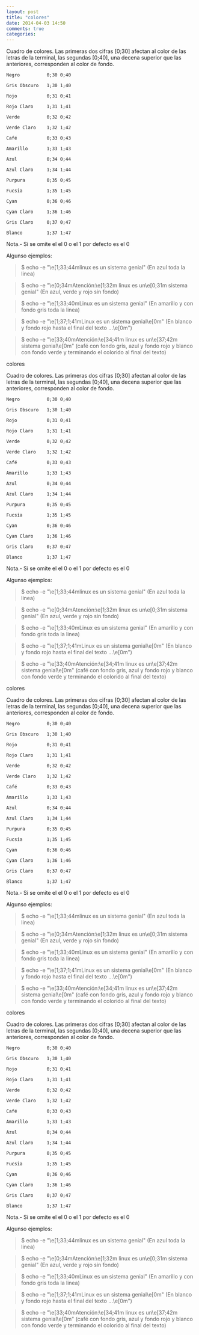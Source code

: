 ```yaml
---
layout: post
title: "colores"
date: 2014-04-03 14:50
comments: true
categories: 
---
```

Cuadro de colores. Las primeras dos cifras [0;30] afectan al color de las letras de la terminal, las segundas [0;40], una decena superior que las anteriores, corresponden al color de fondo.

	Negro          0;30	0;40  

	Gris Obscuro   1;30	1;40

	Rojo           0;31	0;41  

	Rojo Claro     1;31	1;41

	Verde          0;32	0;42  

	Verde Claro    1;32	1;42

	Café           0;33	0;43  

	Amarillo       1;33	1;43

	Azul           0;34	0;44   

	Azul Claro     1;34	1;44

	Purpura        0;35	0;45  

	Fucsia         1;35	1;45

	Cyan           0;36	0;46   

	Cyan Claro     1;36	1;46

	Gris Claro     0;37	0;47   

	Blanco         1;37	1;47

Nota.- Si se omite el el 0 o el 1 por defecto es el 0

Algunso ejemplos:

>$ echo -e "\e[1;33;44mlinux es un sistema genial" (En azul toda la linea)

>$ echo -e "\e[0;34mAtención:\e[1;32m linux es un\e[0;31m sistema genial" (En azul, verde y rojo sin fondo)

>$ echo -e "\e[1;33;40mLinux es un sistema genial" (En amarillo y con fondo gris toda la linea)

>$ echo -e "\e[1;37;1;41mLinux es un sistema genial\e[0m" (En blanco y fondo rojo hasta el final del texto  ...\e[0m")

>$ echo -e "\e[33;40mAtención:\e[34;41m linux es un\e[37;42m sistema genial\e[0m" (café con fondo gris, azul y fondo rojo y blanco con fondo verde y terminando el colorido al final del texto) 

colores

Cuadro de colores. Las primeras dos cifras [0;30] afectan al color de las letras de la terminal, las segundas [0;40], una decena superior que las anteriores, corresponden al color de fondo.

	Negro          0;30	0;40  

	Gris Obscuro   1;30	1;40

	Rojo           0;31	0;41  

	Rojo Claro     1;31	1;41

	Verde          0;32	0;42  

	Verde Claro    1;32	1;42

	Café           0;33	0;43  

	Amarillo       1;33	1;43

	Azul           0;34	0;44   

	Azul Claro     1;34	1;44

	Purpura        0;35	0;45  

	Fucsia         1;35	1;45

	Cyan           0;36	0;46   

	Cyan Claro     1;36	1;46

	Gris Claro     0;37	0;47   

	Blanco         1;37	1;47

Nota.- Si se omite el el 0 o el 1 por defecto es el 0

Algunso ejemplos:

>$ echo -e "\e[1;33;44mlinux es un sistema genial" (En azul toda la linea)

>$ echo -e "\e[0;34mAtención:\e[1;32m linux es un\e[0;31m sistema genial" (En azul, verde y rojo sin fondo)

>$ echo -e "\e[1;33;40mLinux es un sistema genial" (En amarillo y con fondo gris toda la linea)

>$ echo -e "\e[1;37;1;41mLinux es un sistema genial\e[0m" (En blanco y fondo rojo hasta el final del texto  ...\e[0m")

>$ echo -e "\e[33;40mAtención:\e[34;41m linux es un\e[37;42m sistema genial\e[0m" (café con fondo gris, azul y fondo rojo y blanco con fondo verde y terminando el colorido al final del texto) 

colores

Cuadro de colores. Las primeras dos cifras [0;30] afectan al color de las letras de la terminal, las segundas [0;40], una decena superior que las anteriores, corresponden al color de fondo.

	Negro          0;30	0;40  

	Gris Obscuro   1;30	1;40

	Rojo           0;31	0;41  

	Rojo Claro     1;31	1;41

	Verde          0;32	0;42  

	Verde Claro    1;32	1;42

	Café           0;33	0;43  

	Amarillo       1;33	1;43

	Azul           0;34	0;44   

	Azul Claro     1;34	1;44

	Purpura        0;35	0;45  

	Fucsia         1;35	1;45

	Cyan           0;36	0;46   

	Cyan Claro     1;36	1;46

	Gris Claro     0;37	0;47   

	Blanco         1;37	1;47

Nota.- Si se omite el el 0 o el 1 por defecto es el 0

Algunso ejemplos:

>$ echo -e "\e[1;33;44mlinux es un sistema genial" (En azul toda la linea)

>$ echo -e "\e[0;34mAtención:\e[1;32m linux es un\e[0;31m sistema genial" (En azul, verde y rojo sin fondo)

>$ echo -e "\e[1;33;40mLinux es un sistema genial" (En amarillo y con fondo gris toda la linea)

>$ echo -e "\e[1;37;1;41mLinux es un sistema genial\e[0m" (En blanco y fondo rojo hasta el final del texto  ...\e[0m")

>$ echo -e "\e[33;40mAtención:\e[34;41m linux es un\e[37;42m sistema genial\e[0m" (café con fondo gris, azul y fondo rojo y blanco con fondo verde y terminando el colorido al final del texto) 

colores

Cuadro de colores. Las primeras dos cifras [0;30] afectan al color de las letras de la terminal, las segundas [0;40], una decena superior que las anteriores, corresponden al color de fondo.

	Negro          0;30	0;40  

	Gris Obscuro   1;30	1;40

	Rojo           0;31	0;41  

	Rojo Claro     1;31	1;41

	Verde          0;32	0;42  

	Verde Claro    1;32	1;42

	Café           0;33	0;43  

	Amarillo       1;33	1;43

	Azul           0;34	0;44   

	Azul Claro     1;34	1;44

	Purpura        0;35	0;45  

	Fucsia         1;35	1;45

	Cyan           0;36	0;46   

	Cyan Claro     1;36	1;46

	Gris Claro     0;37	0;47   

	Blanco         1;37	1;47

Nota.- Si se omite el el 0 o el 1 por defecto es el 0

Algunso ejemplos:

>$ echo -e "\e[1;33;44mlinux es un sistema genial" (En azul toda la linea)

>$ echo -e "\e[0;34mAtención:\e[1;32m linux es un\e[0;31m sistema genial" (En azul, verde y rojo sin fondo)

>$ echo -e "\e[1;33;40mLinux es un sistema genial" (En amarillo y con fondo gris toda la linea)

>$ echo -e "\e[1;37;1;41mLinux es un sistema genial\e[0m" (En blanco y fondo rojo hasta el final del texto  ...\e[0m")

>$ echo -e "\e[33;40mAtención:\e[34;41m linux es un\e[37;42m sistema genial\e[0m" (café con fondo gris, azul y fondo rojo y blanco con fondo verde y terminando el colorido al final del texto) 

